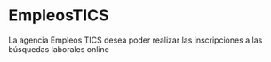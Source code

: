 # EmpleosTICS
La agencia Empleos TICS desea poder realizar las inscripciones a las búsquedas laborales online
